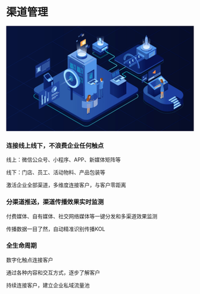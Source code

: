 # 渠道管理

![](../.gitbook/assets/image%20%28171%29.png)

### 连接线上线下，不浪费企业任何触点

线上：微信公众号、小程序、APP、新媒体矩阵等

线下：门店、员工、活动物料、产品包装等

激活企业全部渠道，多维度连接客户，与客户零距离

### 分渠道推送，渠道传播效果实时监测

付费媒体、自有媒体、社交网络媒体等一键分发和多渠道效果监测

传播数据一目了然，自动精准识别传播KOL

### 全生命周期

数字化触点连接客户

通过各种内容和交互方式，逐步了解客户

持续连接客户，建立企业私域流量池

